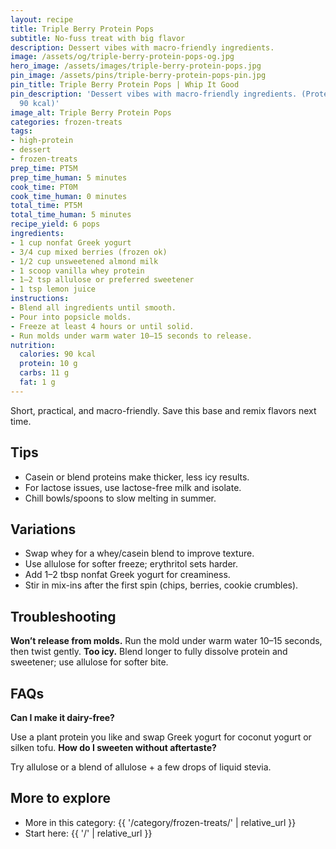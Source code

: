 ```yaml
---
layout: recipe
title: Triple Berry Protein Pops
subtitle: No-fuss treat with big flavor
description: Dessert vibes with macro-friendly ingredients.
image: /assets/og/triple-berry-protein-pops-og.jpg
hero_image: /assets/images/triple-berry-protein-pops.jpg
pin_image: /assets/pins/triple-berry-protein-pops-pin.jpg
pin_title: Triple Berry Protein Pops | Whip It Good
pin_description: 'Dessert vibes with macro-friendly ingredients. (Protein: 10 g, Calories:
  90 kcal)'
image_alt: Triple Berry Protein Pops
categories: frozen-treats
tags:
- high-protein
- dessert
- frozen-treats
prep_time: PT5M
prep_time_human: 5 minutes
cook_time: PT0M
cook_time_human: 0 minutes
total_time: PT5M
total_time_human: 5 minutes
recipe_yield: 6 pops
ingredients:
- 1 cup nonfat Greek yogurt
- 3/4 cup mixed berries (frozen ok)
- 1/2 cup unsweetened almond milk
- 1 scoop vanilla whey protein
- 1–2 tsp allulose or preferred sweetener
- 1 tsp lemon juice
instructions:
- Blend all ingredients until smooth.
- Pour into popsicle molds.
- Freeze at least 4 hours or until solid.
- Run molds under warm water 10–15 seconds to release.
nutrition:
  calories: 90 kcal
  protein: 10 g
  carbs: 11 g
  fat: 1 g
---
```

Short, practical, and macro-friendly. Save this base and remix flavors next time.

## Tips
- Casein or blend proteins make thicker, less icy results.
- For lactose issues, use lactose-free milk and isolate.
- Chill bowls/spoons to slow melting in summer.

## Variations
- Swap whey for a whey/casein blend to improve texture.
- Use allulose for softer freeze; erythritol sets harder.
- Add 1–2 tbsp nonfat Greek yogurt for creaminess.
- Stir in mix-ins after the first spin (chips, berries, cookie crumbles).

## Troubleshooting
**Won’t release from molds.** Run the mold under warm water 10–15 seconds, then twist gently.
**Too icy.** Blend longer to fully dissolve protein and sweetener; use allulose for softer bite.

## FAQs
**Can I make it dairy-free?**

Use a plant protein you like and swap Greek yogurt for coconut yogurt or silken tofu.
**How do I sweeten without aftertaste?**

Try allulose or a blend of allulose + a few drops of liquid stevia.

## More to explore
- More in this category: {{ '/category/frozen-treats/' | relative_url }}
- Start here: {{ '/' | relative_url }}
